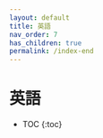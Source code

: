 ```yaml
---
layout: default
title: 英語
nav_order: 7
has_children: true
permalink: /index-end
---
```


# 英語

- TOC
{:toc}
